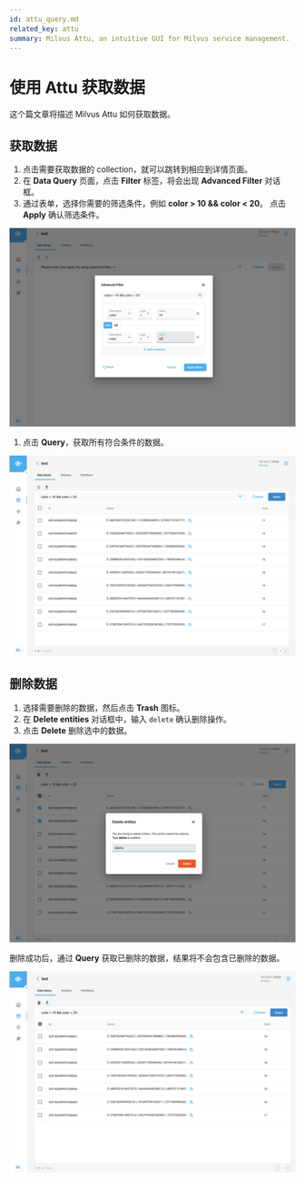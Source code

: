 ```yaml
---
id: attu_query.md
related_key: attu
summary: Milvus Attu, an intuitive GUI for Milvus service management.
---
```


# 使用 Attu 获取数据

这个篇文章将描述 Milvus Attu 如何获取数据。

## 获取数据

1. 点击需要获取数据的 collection，就可以跳转到相应到详情页面。
2. 在 **Data Query** 页面，点击 **Filter** 标签，将会出现 **Advanced Filter** 对话框。
3. 通过表单，选择你需要的筛选条件，例如 **color > 10 && color < 20**。 点击 **Apply** 确认筛选条件。

![Query Data](../../../../assets/insight_query1.png)

1. 点击 **Query**，获取所有符合条件的数据。

![Query Data](../../../../assets/insight_query2.png)

## 删除数据

1. 选择需要删除的数据，然后点击 **Trash** 图标。
2. 在 **Delete entities** 对话框中，输入 `delete` 确认删除操作。
3. 点击 **Delete** 删除选中的数据。

![Delete Data](../../../../assets/insight_query3.png)

删除成功后，通过 **Query** 获取已删除的数据，结果将不会包含已删除的数据。

![Delete Data](../../../../assets/insight_query4.png)
